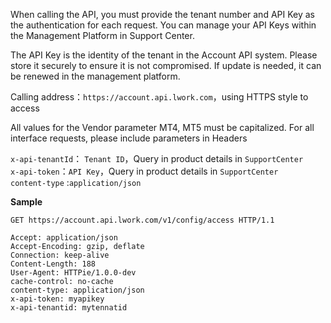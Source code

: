 When calling the API, you must provide the tenant number and API Key as the authentication for each request. You can manage your API Keys within the Management Platform in Support Center. 

The API Key is the identity of the tenant in the Account API system. Please store it securely to ensure it is not compromised. If update is needed, it can be renewed in the management platform.



Calling address：`https://account.api.lwork.com`，using HTTPS style to access


All values for the Vendor parameter MT4, MT5 must be capitalized.
For all interface requests, please include parameters in Headers


`x-api-tenantId`： `Tenant ID`，Query in product details in `SupportCenter` 
<br  />
`x-api-token`：`API Key`，Query in product details in `SupportCenter`
<br  />
`content-type` :`application/json`
<br  />

**Sample**

```http
GET https://account.api.lwork.com/v1/config/access HTTP/1.1

Accept: application/json
Accept-Encoding: gzip, deflate
Connection: keep-alive
Content-Length: 188
User-Agent: HTTPie/1.0.0-dev
cache-control: no-cache
content-type: application/json
x-api-token: myapikey
x-api-tenantid: mytennatid
```


